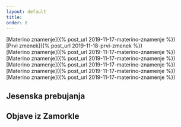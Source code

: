 ```yaml
---
layout: default
title:
order: 0
---
```


[Materino znamenje]({% post_url 2019-11-17-materino-znamenje %}) <br/>
[Prvi zmenek]({% post_url 2019-11-18-prvi-zmenek %}) <br/>
[Materino znamenje]({% post_url 2019-11-17-materino-znamenje %}) <br/>
[Materino znamenje]({% post_url 2019-11-17-materino-znamenje %}) <br/>
[Materino znamenje]({% post_url 2019-11-17-materino-znamenje %}) <br/>
[Materino znamenje]({% post_url 2019-11-17-materino-znamenje %}) <br/>
[Materino znamenje]({% post_url 2019-11-17-materino-znamenje %}) <br/>

## Jesenska prebujanja

## Objave iz Zamorkle

